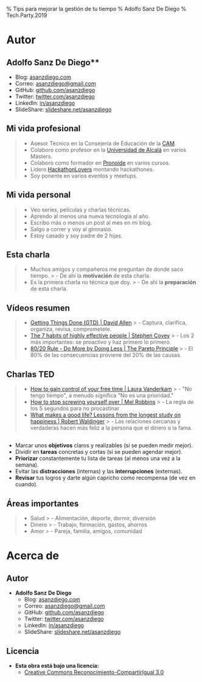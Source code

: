 % Tips para mejorar la gestión de tu tiempo
% Adolfo Sanz De Diego
% Tech.Party.2019



# Autor



## Adolfo Sanz De Diego**

- Blog: [asanzdiego.com](http://asanzdiego.com/)
- Correo: [asanzdiego@gmail.com](mailto:asanzdiego@gmail.com)
- GitHub: [github.com/asanzdiego](http://github.com/asanzdiego)
- Twitter: [twitter.com/asanzdiego](http://twitter.com/asanzdiego)
- LinkedIn: [in/asanzdiego](http://www.linkedin.com/in/asanzdiego)
- SlideShare: [slideshare.net/asanzdiego](http://www.slideshare.net/asanzdiego/)

## Mi vida profesional

> - Asesor Técnico en la Consejería de Educación de la [CAM](http://www.comunidad.madrid/).
> - Colaboro como profesor en la [Universidad de Alcalá](http://www.uah.es/) en varios Másters.
> - Colaboro como formador en [Pronoide](http://www.pronoide.com/) en varios cursos.
> - Lidero [HackathonLovers](http://www.pronoide.com/) montando hackathones.
> - Soy ponente en varios eventos y meetups.

## Mi vida personal

> - Veo series, películas y charlas técnicas.
> - Aprendo al menos una nueva tecnología al año.
> - Escribo más o menos un post al mes en mi blog.
> - Salgo a correr y voy al gimnasio.
> - Estoy casado y soy padre de 2 hijas.

## Esta charla

> - Muchos amigos y compañeros me preguntan de donde saco tiempo.
    > - De ahí la **motivación** de esta charla.
> - Es la primera charla no técnica que doy.
    > - De ahí la **preparación** de esta charla.

## Vídeos resumen

> - [Getting Things Done (GTD) | David Allen](https://www.youtube.com/watch?v=gCswMsONkwY)
    > - Captura, clarifica, organiza, revisa, comprometete.
> - [The 7 habits of highly effective people | Stephen Covey](https://www.youtube.com/watch?v=ktlTxC4QG8g)
    > - Los 2 más importantes: se proactivo y haz primero lo primero.
> - [80/20 Rule - Do More by Doing Less | The Pareto Principle](https://www.youtube.com/watch?v=EAynHZE-lK4)
    > - El 80% de las consecuencias proviene del 20% de las causas.

## Charlas TED

> - [How to gain control of your free time | Laura Vanderkam](https://www.youtube.com/watch?v=n3kNlFMXslo)
    > - "No tengo tiempo", a menudo significa "No es una prioridad."
> - [How to stop screwing yourself over | Mel Robbins](https://www.youtube.com/watch?v=Lp7E973zozc)
    > - La regla de los 5 segundos para no procastinar
> - [What makes a good life? Lessons from the longest study on happiness | Robert Waldinger](https://www.youtube.com/watch?v=8KkKuTCFvzI)
    > - Las relaciones cercanas y verdaderas hacen más feliz a la persona que el dinero o la fama.

## 

- Marcar unos **objetivos** claros y realizables (si se pueden medir mejor).
- Dividir en **tareas** concretas y cortas (si se pueden agendar mejor).
- **Priorizar** constantemente tu lista de tareas (al menos una vez a la semana).
- Evitar las **distracciones** (internas) y las **interrupciones** (externas).
- **Revisar** tus logros y darte algún capricho como recompensa (de vez en cuando).

## Áreas importantes

> - Salud
    > - Alimentación, deporte, dormir, diversión
> - Dinero
    > - Trabajo, formación, gastos, ahorros
> - Amor
    > - Pareja, familia, amigos, comunidad

# Acerca de



## Autor

- **Adolfo Sanz De Diego**
    - Blog: [asanzdiego.com](http://asanzdiego.com/)
    - Correo: [asanzdiego@gmail.com](mailto:asanzdiego@gmail.com)
    - GitHub: [github.com/asanzdiego](http://github.com/asanzdiego)
    - Twitter: [twitter.com/asanzdiego](http://twitter.com/asanzdiego)
    - LinkedIn: [in/asanzdiego](http://www.linkedin.com/in/asanzdiego)
    - SlideShare: [slideshare.net/asanzdiego](http://www.slideshare.net/asanzdiego/)

## Licencia

- **Esta obra está bajo una licencia:**
    - [Creative Commons Reconocimiento-CompartirIgual 3.0](http://creativecommons.org/licenses/by-sa/3.0/es/)

